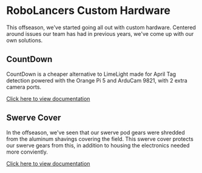 # RoboLancers Custom Hardware

This offseason, we've started going all out with custom hardware. Centered around issues our team has had in previous years, we've come up with our own solutions.

## CountDown
CountDown is a cheaper alternative to LimeLight made for April Tag detection powered with the Orange Pi 5 and ArduCam 9821, with 2 extra camera ports.

[Click here to view documentation](https://github.com/danielw0988/RoboLancers-Hardware/tree/main/CountDown)

## Swerve Cover
In the offseason, we've seen that our swerve pod gears were shredded from the aluminum shavings covering the field. This swerve cover protects our swerve gears from this, in addition to housing the electronics needed more conviently. 

[Click here to view documentation](https://github.com/RoboLancers/RoboLancers-Hardware/tree/main/Swerve%20Covers)

